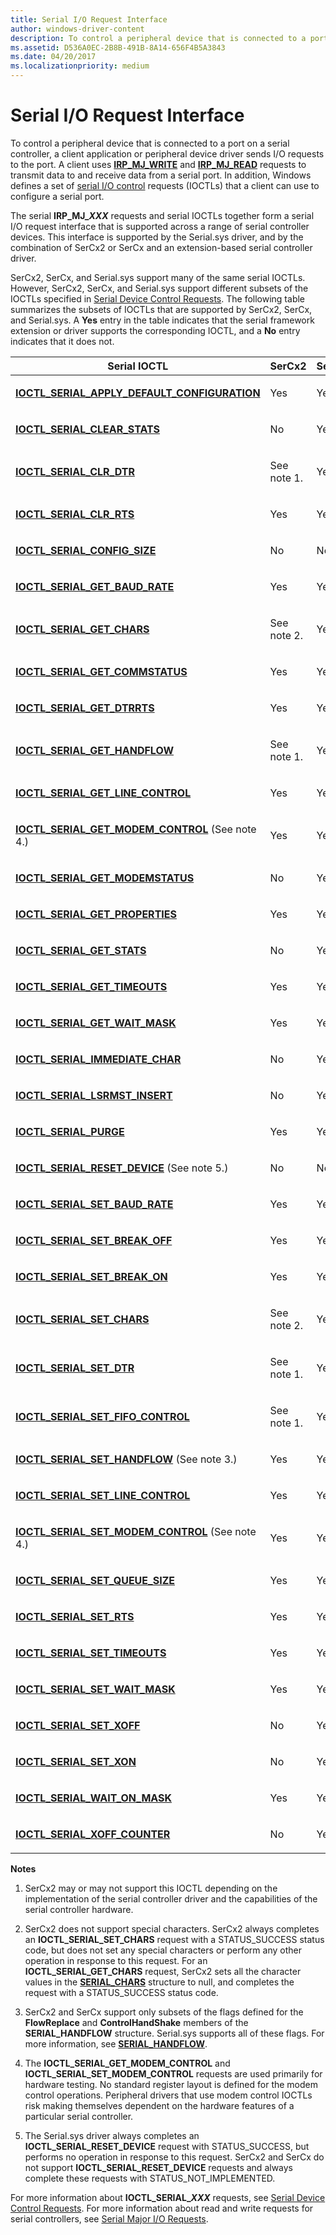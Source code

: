 ```yaml
---
title: Serial I/O Request Interface
author: windows-driver-content
description: To control a peripheral device that is connected to a port on a serial controller, a client application or peripheral device driver sends I/O requests to the port.
ms.assetid: D536A0EC-2B8B-491B-8A14-656F4B5A3843
ms.date: 04/20/2017
ms.localizationpriority: medium
---
```


# Serial I/O Request Interface


To control a peripheral device that is connected to a port on a serial controller, a client application or peripheral device driver sends I/O requests to the port. A client uses [**IRP\_MJ\_WRITE**](https://msdn.microsoft.com/library/windows/hardware/ff546904) and [**IRP\_MJ\_READ**](https://msdn.microsoft.com/library/windows/hardware/ff546883) requests to transmit data to and receive data from a serial port. In addition, Windows defines a set of [serial I/O control](https://msdn.microsoft.com/library/windows/hardware/ff547466) requests (IOCTLs) that a client can use to configure a serial port.

The serial **IRP\_MJ\_*XXX*** requests and serial IOCTLs together form a serial I/O request interface that is supported across a range of serial controller devices. This interface is supported by the Serial.sys driver, and by the combination of SerCx2 or SerCx and an extension-based serial controller driver.

SerCx2, SerCx, and Serial.sys support many of the same serial IOCTLs. However, SerCx2, SerCx, and Serial.sys support different subsets of the IOCTLs specified in [Serial Device Control Requests](https://msdn.microsoft.com/library/windows/hardware/ff547466). The following table summarizes the subsets of IOCTLs that are supported by SerCx2, SerCx, and Serial.sys. A **Yes** entry in the table indicates that the serial framework extension or driver supports the corresponding IOCTL, and a **No** entry indicates that it does not.

<table>
<colgroup>
<col width="25%" />
<col width="25%" />
<col width="25%" />
<col width="25%" />
</colgroup>
<thead>
<tr class="header">
<th>Serial IOCTL</th>
<th>SerCx2</th>
<th>SerCx</th>
<th>Serial.sys</th>
</tr>
</thead>
<tbody>
<tr class="odd">
<td><p><a href="https://msdn.microsoft.com/library/windows/hardware/hh406621" data-raw-source="[&lt;strong&gt;IOCTL_SERIAL_APPLY_DEFAULT_CONFIGURATION&lt;/strong&gt;](https://msdn.microsoft.com/library/windows/hardware/hh406621)"><strong>IOCTL_SERIAL_APPLY_DEFAULT_CONFIGURATION</strong></a></p></td>
<td><p>Yes</p></td>
<td><p>Yes</p></td>
<td><p>No</p></td>
</tr>
<tr class="even">
<td><p><a href="https://msdn.microsoft.com/library/windows/hardware/ff546538" data-raw-source="[&lt;strong&gt;IOCTL_SERIAL_CLEAR_STATS&lt;/strong&gt;](https://msdn.microsoft.com/library/windows/hardware/ff546538)"><strong>IOCTL_SERIAL_CLEAR_STATS</strong></a></p></td>
<td><p>No</p></td>
<td><p>Yes</p></td>
<td><p>Yes</p></td>
</tr>
<tr class="odd">
<td><p><a href="https://msdn.microsoft.com/library/windows/hardware/ff546541" data-raw-source="[&lt;strong&gt;IOCTL_SERIAL_CLR_DTR&lt;/strong&gt;](https://msdn.microsoft.com/library/windows/hardware/ff546541)"><strong>IOCTL_SERIAL_CLR_DTR</strong></a></p></td>
<td><p>See note 1.</p></td>
<td><p>Yes</p></td>
<td><p>Yes</p></td>
</tr>
<tr class="even">
<td><p><a href="https://msdn.microsoft.com/library/windows/hardware/ff546545" data-raw-source="[&lt;strong&gt;IOCTL_SERIAL_CLR_RTS&lt;/strong&gt;](https://msdn.microsoft.com/library/windows/hardware/ff546545)"><strong>IOCTL_SERIAL_CLR_RTS</strong></a></p></td>
<td><p>Yes</p></td>
<td><p>Yes</p></td>
<td><p>Yes</p></td>
</tr>
<tr class="odd">
<td><p><a href="https://msdn.microsoft.com/library/windows/hardware/ff546548" data-raw-source="[&lt;strong&gt;IOCTL_SERIAL_CONFIG_SIZE&lt;/strong&gt;](https://msdn.microsoft.com/library/windows/hardware/ff546548)"><strong>IOCTL_SERIAL_CONFIG_SIZE</strong></a></p></td>
<td><p>No</p></td>
<td><p>No</p></td>
<td><p>Yes</p></td>
</tr>
<tr class="even">
<td><p><a href="https://msdn.microsoft.com/library/windows/hardware/ff546554" data-raw-source="[&lt;strong&gt;IOCTL_SERIAL_GET_BAUD_RATE&lt;/strong&gt;](https://msdn.microsoft.com/library/windows/hardware/ff546554)"><strong>IOCTL_SERIAL_GET_BAUD_RATE</strong></a></p></td>
<td><p>Yes</p></td>
<td><p>Yes</p></td>
<td><p>Yes</p></td>
</tr>
<tr class="odd">
<td><p><a href="https://msdn.microsoft.com/library/windows/hardware/ff546558" data-raw-source="[&lt;strong&gt;IOCTL_SERIAL_GET_CHARS&lt;/strong&gt;](https://msdn.microsoft.com/library/windows/hardware/ff546558)"><strong>IOCTL_SERIAL_GET_CHARS</strong></a></p></td>
<td><p>See note 2.</p></td>
<td><p>Yes</p></td>
<td><p>Yes</p></td>
</tr>
<tr class="even">
<td><p><a href="https://msdn.microsoft.com/library/windows/hardware/ff546562" data-raw-source="[&lt;strong&gt;IOCTL_SERIAL_GET_COMMSTATUS&lt;/strong&gt;](https://msdn.microsoft.com/library/windows/hardware/ff546562)"><strong>IOCTL_SERIAL_GET_COMMSTATUS</strong></a></p></td>
<td><p>Yes</p></td>
<td><p>Yes</p></td>
<td><p>Yes</p></td>
</tr>
<tr class="odd">
<td><p><a href="https://msdn.microsoft.com/library/windows/hardware/ff546566" data-raw-source="[&lt;strong&gt;IOCTL_SERIAL_GET_DTRRTS&lt;/strong&gt;](https://msdn.microsoft.com/library/windows/hardware/ff546566)"><strong>IOCTL_SERIAL_GET_DTRRTS</strong></a></p></td>
<td><p>Yes</p></td>
<td><p>Yes</p></td>
<td><p>Yes</p></td>
</tr>
<tr class="even">
<td><p><a href="https://msdn.microsoft.com/library/windows/hardware/ff546574" data-raw-source="[&lt;strong&gt;IOCTL_SERIAL_GET_HANDFLOW&lt;/strong&gt;](https://msdn.microsoft.com/library/windows/hardware/ff546574)"><strong>IOCTL_SERIAL_GET_HANDFLOW</strong></a></p></td>
<td><p>See note 1.</p></td>
<td><p>Yes</p></td>
<td><p>Yes</p></td>
</tr>
<tr class="odd">
<td><p><a href="https://msdn.microsoft.com/library/windows/hardware/ff546582" data-raw-source="[&lt;strong&gt;IOCTL_SERIAL_GET_LINE_CONTROL&lt;/strong&gt;](https://msdn.microsoft.com/library/windows/hardware/ff546582)"><strong>IOCTL_SERIAL_GET_LINE_CONTROL</strong></a></p></td>
<td><p>Yes</p></td>
<td><p>Yes</p></td>
<td><p>Yes</p></td>
</tr>
<tr class="even">
<td><p><a href="https://msdn.microsoft.com/library/windows/hardware/ff546591" data-raw-source="[&lt;strong&gt;IOCTL_SERIAL_GET_MODEM_CONTROL&lt;/strong&gt;](https://msdn.microsoft.com/library/windows/hardware/ff546591)"><strong>IOCTL_SERIAL_GET_MODEM_CONTROL</strong></a> (See note 4.)</p></td>
<td><p>Yes</p></td>
<td><p>Yes</p></td>
<td><p>Yes</p></td>
</tr>
<tr class="odd">
<td><p><a href="https://msdn.microsoft.com/library/windows/hardware/ff546587" data-raw-source="[&lt;strong&gt;IOCTL_SERIAL_GET_MODEMSTATUS&lt;/strong&gt;](https://msdn.microsoft.com/library/windows/hardware/ff546587)"><strong>IOCTL_SERIAL_GET_MODEMSTATUS</strong></a></p></td>
<td><p>No</p></td>
<td><p>Yes</p></td>
<td><p>Yes</p></td>
</tr>
<tr class="even">
<td><p><a href="https://msdn.microsoft.com/library/windows/hardware/ff546597" data-raw-source="[&lt;strong&gt;IOCTL_SERIAL_GET_PROPERTIES&lt;/strong&gt;](https://msdn.microsoft.com/library/windows/hardware/ff546597)"><strong>IOCTL_SERIAL_GET_PROPERTIES</strong></a></p></td>
<td><p>Yes</p></td>
<td><p>Yes</p></td>
<td><p>Yes</p></td>
</tr>
<tr class="odd">
<td><p><a href="https://msdn.microsoft.com/library/windows/hardware/ff546600" data-raw-source="[&lt;strong&gt;IOCTL_SERIAL_GET_STATS&lt;/strong&gt;](https://msdn.microsoft.com/library/windows/hardware/ff546600)"><strong>IOCTL_SERIAL_GET_STATS</strong></a></p></td>
<td><p>No</p></td>
<td><p>Yes</p></td>
<td><p>Yes</p></td>
</tr>
<tr class="even">
<td><p><a href="https://msdn.microsoft.com/library/windows/hardware/ff546604" data-raw-source="[&lt;strong&gt;IOCTL_SERIAL_GET_TIMEOUTS&lt;/strong&gt;](https://msdn.microsoft.com/library/windows/hardware/ff546604)"><strong>IOCTL_SERIAL_GET_TIMEOUTS</strong></a></p></td>
<td><p>Yes</p></td>
<td><p>Yes</p></td>
<td><p>Yes</p></td>
</tr>
<tr class="odd">
<td><p><a href="https://msdn.microsoft.com/library/windows/hardware/ff546610" data-raw-source="[&lt;strong&gt;IOCTL_SERIAL_GET_WAIT_MASK&lt;/strong&gt;](https://msdn.microsoft.com/library/windows/hardware/ff546610)"><strong>IOCTL_SERIAL_GET_WAIT_MASK</strong></a></p></td>
<td><p>Yes</p></td>
<td><p>Yes</p></td>
<td><p>Yes</p></td>
</tr>
<tr class="even">
<td><p><a href="https://msdn.microsoft.com/library/windows/hardware/ff546620" data-raw-source="[&lt;strong&gt;IOCTL_SERIAL_IMMEDIATE_CHAR&lt;/strong&gt;](https://msdn.microsoft.com/library/windows/hardware/ff546620)"><strong>IOCTL_SERIAL_IMMEDIATE_CHAR</strong></a></p></td>
<td><p>No</p></td>
<td><p>Yes</p></td>
<td><p>Yes</p></td>
</tr>
<tr class="odd">
<td><p><a href="https://msdn.microsoft.com/library/windows/hardware/ff546649" data-raw-source="[&lt;strong&gt;IOCTL_SERIAL_LSRMST_INSERT&lt;/strong&gt;](https://msdn.microsoft.com/library/windows/hardware/ff546649)"><strong>IOCTL_SERIAL_LSRMST_INSERT</strong></a></p></td>
<td><p>No</p></td>
<td><p>Yes</p></td>
<td><p>Yes</p></td>
</tr>
<tr class="even">
<td><p><a href="https://msdn.microsoft.com/library/windows/hardware/ff546655" data-raw-source="[&lt;strong&gt;IOCTL_SERIAL_PURGE&lt;/strong&gt;](https://msdn.microsoft.com/library/windows/hardware/ff546655)"><strong>IOCTL_SERIAL_PURGE</strong></a></p></td>
<td><p>Yes</p></td>
<td><p>Yes</p></td>
<td><p>Yes</p></td>
</tr>
<tr class="odd">
<td><p><a href="https://msdn.microsoft.com/library/windows/hardware/ff546671" data-raw-source="[&lt;strong&gt;IOCTL_SERIAL_RESET_DEVICE&lt;/strong&gt;](https://msdn.microsoft.com/library/windows/hardware/ff546671)"><strong>IOCTL_SERIAL_RESET_DEVICE</strong></a> (See note 5.)</p></td>
<td><p>No</p></td>
<td><p>No</p></td>
<td><p>Yes</p></td>
</tr>
<tr class="even">
<td><p><a href="https://msdn.microsoft.com/library/windows/hardware/ff546672" data-raw-source="[&lt;strong&gt;IOCTL_SERIAL_SET_BAUD_RATE&lt;/strong&gt;](https://msdn.microsoft.com/library/windows/hardware/ff546672)"><strong>IOCTL_SERIAL_SET_BAUD_RATE</strong></a></p></td>
<td><p>Yes</p></td>
<td><p>Yes</p></td>
<td><p>Yes</p></td>
</tr>
<tr class="odd">
<td><p><a href="https://msdn.microsoft.com/library/windows/hardware/ff546680" data-raw-source="[&lt;strong&gt;IOCTL_SERIAL_SET_BREAK_OFF&lt;/strong&gt;](https://msdn.microsoft.com/library/windows/hardware/ff546680)"><strong>IOCTL_SERIAL_SET_BREAK_OFF</strong></a></p></td>
<td><p>Yes</p></td>
<td><p>Yes</p></td>
<td><p>Yes</p></td>
</tr>
<tr class="even">
<td><p><a href="https://msdn.microsoft.com/library/windows/hardware/ff546685" data-raw-source="[&lt;strong&gt;IOCTL_SERIAL_SET_BREAK_ON&lt;/strong&gt;](https://msdn.microsoft.com/library/windows/hardware/ff546685)"><strong>IOCTL_SERIAL_SET_BREAK_ON</strong></a></p></td>
<td><p>Yes</p></td>
<td><p>Yes</p></td>
<td><p>Yes</p></td>
</tr>
<tr class="odd">
<td><p><a href="https://msdn.microsoft.com/library/windows/hardware/ff546688" data-raw-source="[&lt;strong&gt;IOCTL_SERIAL_SET_CHARS&lt;/strong&gt;](https://msdn.microsoft.com/library/windows/hardware/ff546688)"><strong>IOCTL_SERIAL_SET_CHARS</strong></a></p></td>
<td><p>See note 2.</p></td>
<td><p>Yes</p></td>
<td><p>Yes</p></td>
</tr>
<tr class="even">
<td><p><a href="https://msdn.microsoft.com/library/windows/hardware/ff546696" data-raw-source="[&lt;strong&gt;IOCTL_SERIAL_SET_DTR&lt;/strong&gt;](https://msdn.microsoft.com/library/windows/hardware/ff546696)"><strong>IOCTL_SERIAL_SET_DTR</strong></a></p></td>
<td><p>See note 1.</p></td>
<td><p>Yes</p></td>
<td><p>Yes</p></td>
</tr>
<tr class="odd">
<td><p><a href="https://msdn.microsoft.com/library/windows/hardware/ff546720" data-raw-source="[&lt;strong&gt;IOCTL_SERIAL_SET_FIFO_CONTROL&lt;/strong&gt;](https://msdn.microsoft.com/library/windows/hardware/ff546720)"><strong>IOCTL_SERIAL_SET_FIFO_CONTROL</strong></a></p></td>
<td><p>See note 1.</p></td>
<td><p>Yes</p></td>
<td><p>Yes</p></td>
</tr>
<tr class="even">
<td><p><a href="https://msdn.microsoft.com/library/windows/hardware/ff546736" data-raw-source="[&lt;strong&gt;IOCTL_SERIAL_SET_HANDFLOW&lt;/strong&gt;](https://msdn.microsoft.com/library/windows/hardware/ff546736)"><strong>IOCTL_SERIAL_SET_HANDFLOW</strong></a> (See note 3.)</p></td>
<td><p>Yes</p></td>
<td><p>Yes</p></td>
<td><p>Yes</p></td>
</tr>
<tr class="odd">
<td><p><a href="https://msdn.microsoft.com/library/windows/hardware/ff546740" data-raw-source="[&lt;strong&gt;IOCTL_SERIAL_SET_LINE_CONTROL&lt;/strong&gt;](https://msdn.microsoft.com/library/windows/hardware/ff546740)"><strong>IOCTL_SERIAL_SET_LINE_CONTROL</strong></a></p></td>
<td><p>Yes</p></td>
<td><p>Yes</p></td>
<td><p>Yes</p></td>
</tr>
<tr class="even">
<td><p><a href="https://msdn.microsoft.com/library/windows/hardware/ff546748" data-raw-source="[&lt;strong&gt;IOCTL_SERIAL_SET_MODEM_CONTROL&lt;/strong&gt;](https://msdn.microsoft.com/library/windows/hardware/ff546748)"><strong>IOCTL_SERIAL_SET_MODEM_CONTROL</strong></a> (See note 4.)</p></td>
<td><p>Yes</p></td>
<td><p>Yes</p></td>
<td><p>Yes</p></td>
</tr>
<tr class="odd">
<td><p><a href="https://msdn.microsoft.com/library/windows/hardware/ff546754" data-raw-source="[&lt;strong&gt;IOCTL_SERIAL_SET_QUEUE_SIZE&lt;/strong&gt;](https://msdn.microsoft.com/library/windows/hardware/ff546754)"><strong>IOCTL_SERIAL_SET_QUEUE_SIZE</strong></a></p></td>
<td><p>Yes</p></td>
<td><p>Yes</p></td>
<td><p>Yes</p></td>
</tr>
<tr class="even">
<td><p><a href="https://msdn.microsoft.com/library/windows/hardware/ff546760" data-raw-source="[&lt;strong&gt;IOCTL_SERIAL_SET_RTS&lt;/strong&gt;](https://msdn.microsoft.com/library/windows/hardware/ff546760)"><strong>IOCTL_SERIAL_SET_RTS</strong></a></p></td>
<td><p>Yes</p></td>
<td><p>Yes</p></td>
<td><p>Yes</p></td>
</tr>
<tr class="odd">
<td><p><a href="https://msdn.microsoft.com/library/windows/hardware/ff546772" data-raw-source="[&lt;strong&gt;IOCTL_SERIAL_SET_TIMEOUTS&lt;/strong&gt;](https://msdn.microsoft.com/library/windows/hardware/ff546772)"><strong>IOCTL_SERIAL_SET_TIMEOUTS</strong></a></p></td>
<td><p>Yes</p></td>
<td><p>Yes</p></td>
<td><p>Yes</p></td>
</tr>
<tr class="even">
<td><p><a href="https://msdn.microsoft.com/library/windows/hardware/ff546780" data-raw-source="[&lt;strong&gt;IOCTL_SERIAL_SET_WAIT_MASK&lt;/strong&gt;](https://msdn.microsoft.com/library/windows/hardware/ff546780)"><strong>IOCTL_SERIAL_SET_WAIT_MASK</strong></a></p></td>
<td><p>Yes</p></td>
<td><p>Yes</p></td>
<td><p>Yes</p></td>
</tr>
<tr class="odd">
<td><p><a href="https://msdn.microsoft.com/library/windows/hardware/ff546784" data-raw-source="[&lt;strong&gt;IOCTL_SERIAL_SET_XOFF&lt;/strong&gt;](https://msdn.microsoft.com/library/windows/hardware/ff546784)"><strong>IOCTL_SERIAL_SET_XOFF</strong></a></p></td>
<td><p>No</p></td>
<td><p>Yes</p></td>
<td><p>Yes</p></td>
</tr>
<tr class="even">
<td><p><a href="https://msdn.microsoft.com/library/windows/hardware/ff546793" data-raw-source="[&lt;strong&gt;IOCTL_SERIAL_SET_XON&lt;/strong&gt;](https://msdn.microsoft.com/library/windows/hardware/ff546793)"><strong>IOCTL_SERIAL_SET_XON</strong></a></p></td>
<td><p>No</p></td>
<td><p>Yes</p></td>
<td><p>Yes</p></td>
</tr>
<tr class="odd">
<td><p><a href="https://msdn.microsoft.com/library/windows/hardware/ff546805" data-raw-source="[&lt;strong&gt;IOCTL_SERIAL_WAIT_ON_MASK&lt;/strong&gt;](https://msdn.microsoft.com/library/windows/hardware/ff546805)"><strong>IOCTL_SERIAL_WAIT_ON_MASK</strong></a></p></td>
<td><p>Yes</p></td>
<td><p>Yes</p></td>
<td><p>Yes</p></td>
</tr>
<tr class="even">
<td><p><a href="https://msdn.microsoft.com/library/windows/hardware/ff546812" data-raw-source="[&lt;strong&gt;IOCTL_SERIAL_XOFF_COUNTER&lt;/strong&gt;](https://msdn.microsoft.com/library/windows/hardware/ff546812)"><strong>IOCTL_SERIAL_XOFF_COUNTER</strong></a></p></td>
<td><p>No</p></td>
<td><p>Yes</p></td>
<td><p>Yes</p></td>
</tr>
</tbody>
</table>

 

**Notes**

1.  SerCx2 may or may not support this IOCTL depending on the implementation of the serial controller driver and the capabilities of the serial controller hardware.

2.  SerCx2 does not support special characters. SerCx2 always completes an **IOCTL\_SERIAL\_SET\_CHARS** request with a STATUS\_SUCCESS status code, but does not set any special characters or perform any other operation in response to this request. For an **IOCTL\_SERIAL\_GET\_CHARS** request, SerCx2 sets all the character values in the [**SERIAL\_CHARS**](https://msdn.microsoft.com/library/windows/hardware/jj673020) structure to null, and completes the request with a STATUS\_SUCCESS status code.

3.  SerCx2 and SerCx support only subsets of the flags defined for the **FlowReplace** and **ControlHandShake** members of the **SERIAL\_HANDFLOW** structure. Serial.sys supports all of these flags. For more information, see [**SERIAL\_HANDFLOW**](https://msdn.microsoft.com/library/windows/hardware/jj680685).

4.  The **IOCTL\_SERIAL\_GET\_MODEM\_CONTROL** and **IOCTL\_SERIAL\_SET\_MODEM\_CONTROL** requests are used primarily for hardware testing. No standard register layout is defined for the modem control operations. Peripheral drivers that use modem control IOCTLs risk making themselves dependent on the hardware features of a particular serial controller.

5.  The Serial.sys driver always completes an **IOCTL\_SERIAL\_RESET\_DEVICE** request with STATUS\_SUCCESS, but performs no operation in response to this request. SerCx2 and SerCx do not support **IOCTL\_SERIAL\_RESET\_DEVICE** requests and always complete these requests with STATUS\_NOT\_IMPLEMENTED.

For more information about **IOCTL\_SERIAL\_*XXX*** requests, see [Serial Device Control Requests](https://msdn.microsoft.com/library/windows/hardware/ff547466). For more information about read and write requests for serial controllers, see [Serial Major I/O Requests](https://msdn.microsoft.com/library/windows/hardware/ff547484).

 

 




